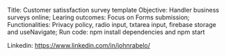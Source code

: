Title:  Customer satissfaction survey template
Objective: Handler business surveys online;
Learing outcomes: Focus on Forms submission;
Functionalities: Privacy policy, radio input, txtarea input, firebase storage and useNavigate;
Run code: npm install dependencies and npm start

Linkedin: https://www.linkedin.com/in/johnrabelo/

